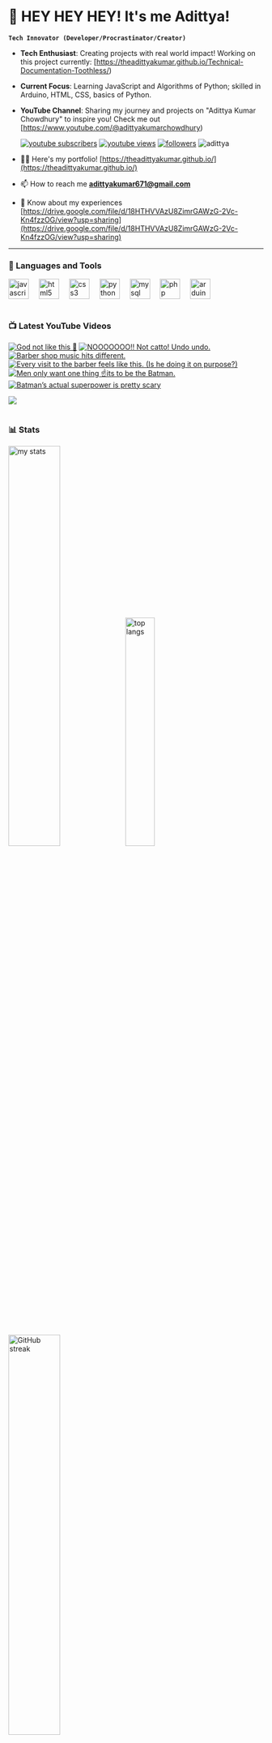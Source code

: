 # 👑 HEY HEY HEY! It's me Adittya!

**`Tech Innovator (Developer/Procrastinator/Creator)`**

- **Tech Enthusiast**: Creating projects with real world impact! Working on this project currently: [https://theadittyakumar.github.io/Technical-Documentation-Toothless/)
- **Current Focus**: Learning JavaScript and Algorithms of Python; skilled in Arduino, HTML, CSS, basics of Python.
- **YouTube Channel**: Sharing my journey and projects on "Adittya Kumar Chowdhury" to inspire you! Check me out [https://www.youtube.com/@adittyakumarchowdhury) 

   <p align="left">
      <a href="https://www.youtube.com/channel/UCu68HfYtlcXFI7kNhnSdspA?sub_confirmation=1">
         <img alt="youtube subscribers" title="Subscribe to my YouTube channel" src="https://custom-icon-badges.demolab.com/youtube/channel/subscribers/UCu68HfYtlcXFI7kNhnSdspA?color=%23E05D44&label=SUBSCRIBE&logo=video&logoColor=white&style=for-the-badge&labelColor=CE4630"/></a> 
      <a href="https://www.youtube.com/c/adittyakumarchowdhury">
         <img alt="youtube views" title="YouTube views" src="https://custom-icon-badges.demolab.com/youtube/channel/views/UCu68HfYtlcXFI7kNhnSdspA?color=%23E1AD0E&logo=eye&logoColor=white&style=for-the-badge&labelColor=C79600"/></a> 
      <a href="https://github.com/TheAdittyaKumar?tab=followers">
         <img alt="followers" title="Follow me on Github" src="https://custom-icon-badges.demolab.com/github/followers/TheAdittyaKumar?color=236ad3&labelColor=1155ba&style=for-the-badge&logo=person-add&label=Follow&logoColor=white"/></a>
      <img src="https://komarev.com/ghpvc/?username=TheAdittyaKumar&label=Profile%20views&color=0e75b6&style=flat" alt="adittya" />
   </p>


- 👨‍💻 Here's my portfolio! [https://theadittyakumar.github.io/](https://theadittyakumar.github.io/)

- 📫 How to reach me **adittyakumar671@gmail.com**

- 📄 Know about my experiences [https://drive.google.com/file/d/18HTHVVAzU8ZimrGAWzG-2Vc-Kn4fzzOG/view?usp=sharing](https://drive.google.com/file/d/18HTHVVAzU8ZimrGAWzG-2Vc-Kn4fzzOG/view?usp=sharing)

---

### 🧰 Languages and Tools

<div align="left">
  <img src="https://cdn.jsdelivr.net/gh/devicons/devicon/icons/javascript/javascript-original.svg" height="40" alt="javascript logo"  />
  <img width="12" />
  <img src="https://cdn.jsdelivr.net/gh/devicons/devicon/icons/html5/html5-original.svg" height="40" alt="html5 logo"  />
  <img width="12" />
  <img src="https://cdn.jsdelivr.net/gh/devicons/devicon/icons/css3/css3-original.svg" height="40" alt="css3 logo"  />
  <img width="12" />
  <img src="https://cdn.jsdelivr.net/gh/devicons/devicon/icons/python/python-original.svg" height="40" alt="python logo"  />
  <img width="12" />
  <img src="https://cdn.jsdelivr.net/gh/devicons/devicon/icons/mysql/mysql-original.svg" height="40" alt="mysql logo"  />
  <img width="12" />
  <img src="https://cdn.jsdelivr.net/gh/devicons/devicon/icons/php/php-original.svg" height="40" alt="php logo"  />
  <img width="12" />
  <img src="https://cdn.jsdelivr.net/gh/devicons/devicon/icons/arduino/arduino-original.svg" height="40" alt="arduino logo"  />
</div>


#

### 📺 Latest YouTube Videos

<!-- BEGIN YOUTUBE-CARDS -->
[![God not like this 🙏](https://ytcards.demolab.com/?id=hbAubnNRZSY&title=God+not+like+this+%F0%9F%99%8F&lang=en&timestamp=1744909845&background_color=%230d1117&title_color=%23ffffff&stats_color=%23dedede&max_title_lines=1&width=250&border_radius=5 "God not like this 🙏")](https://www.youtube.com/watch?v=hbAubnNRZSY)
[![NOOOOOOO!! Not catto! Undo undo.](https://ytcards.demolab.com/?id=vpk8DDZ8TG0&title=NOOOOOOO%21%21+Not+catto%21+Undo+undo.&lang=en&timestamp=1744901074&background_color=%230d1117&title_color=%23ffffff&stats_color=%23dedede&max_title_lines=1&width=250&border_radius=5 "NOOOOOOO!! Not catto! Undo undo.")](https://www.youtube.com/watch?v=vpk8DDZ8TG0)
[![Barber shop music hits different.](https://ytcards.demolab.com/?id=UIbtVFy-Tz4&title=Barber+shop+music+hits+different.&lang=en&timestamp=1744878122&background_color=%230d1117&title_color=%23ffffff&stats_color=%23dedede&max_title_lines=1&width=250&border_radius=5 "Barber shop music hits different.")](https://www.youtube.com/watch?v=UIbtVFy-Tz4)
[![Every visit to the barber feels like this. (Is he doing it on purpose?)](https://ytcards.demolab.com/?id=NSHzkWV9OiI&title=Every+visit+to+the+barber+feels+like+this.+%28Is+he+doing+it+on+purpose%3F%29&lang=en&timestamp=1744873733&background_color=%230d1117&title_color=%23ffffff&stats_color=%23dedede&max_title_lines=1&width=250&border_radius=5 "Every visit to the barber feels like this. (Is he doing it on purpose?)")](https://www.youtube.com/watch?v=NSHzkWV9OiI)
[![Men only want one thing ☝️its to be the Batman.](https://ytcards.demolab.com/?id=uMpnkgpt03Q&title=Men+only+want+one+thing+%E2%98%9D%EF%B8%8Fits+to+be+the+Batman.&lang=en&timestamp=1744848670&background_color=%230d1117&title_color=%23ffffff&stats_color=%23dedede&max_title_lines=1&width=250&border_radius=5 "Men only want one thing ☝️its to be the Batman.")](https://www.youtube.com/watch?v=uMpnkgpt03Q)
[![Batman’s actual superpower is pretty scary](https://ytcards.demolab.com/?id=DRTHav6O0FA&title=Batman%E2%80%99s+actual+superpower+is+pretty+scary&lang=en&timestamp=1744845770&background_color=%230d1117&title_color=%23ffffff&stats_color=%23dedede&max_title_lines=1&width=250&border_radius=5 "Batman’s actual superpower is pretty scary")](https://www.youtube.com/watch?v=DRTHav6O0FA)
<!-- END YOUTUBE-CARDS -->

[<img src="https://custom-icon-badges.demolab.com/badge/-Subscribe%20For%20More-red?style=for-the-badge&logo=video&logoColor=white"/>](https://www.youtube.com/channel/UCu68HfYtlcXFI7kNhnSdspA?sub_confirmation=1)

#

### 📊 Stats

<div align="left">
  <img alt="my stats" width="45%" src="https://github-readme-stats.vercel.app/api?username=TheAdittyaKumar&show_icons=true&hide_border=true&theme=vision-friendly-dark" />
  <img alt="top langs" width="34%" src="https://github-readme-stats.vercel.app/api/top-langs/?username=TheAdittyaKumar&layout=compact&hide_border=true&theme=vision-friendly-dark" />
  <img alt="GitHub streak" width="45%" src="https://github-readme-streak-stats.herokuapp.com/?user=TheAdittyaKumar&theme=vision-friendly-dark&hide_border=true" />

</div>



<!-- ![GitHub Streak](https://streak-stats.demolab.com?user=TheAdittyaKumar&theme=swift&border_radius=4.5) -->
#

